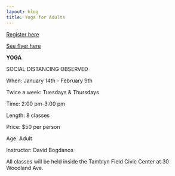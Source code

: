 ```yaml
---
layout: blog
title: Yoga for Adults
---
```


[Register here](https://register.communitypass.net/reg/index.cfm)

[See flyer here](https://storage.googleapis.com/static.rutherford-nj.com/recreation/winter-2020-21/YOGA%20FLYER_January%2012th%202021.pdf)

**YOGA**

SOCIAL DISTANCING OBSERVED

When: January 14th - February 9th

Twice a week: Tuesdays & Thursdays

Time: 2:00 pm-3:00 pm

Length: 8 classes

Price: $50 per person

Age: Adult

Instructor: David Bogdanos

All classes will be held inside the Tamblyn Field Civic Center
at 30 Woodland Ave.
